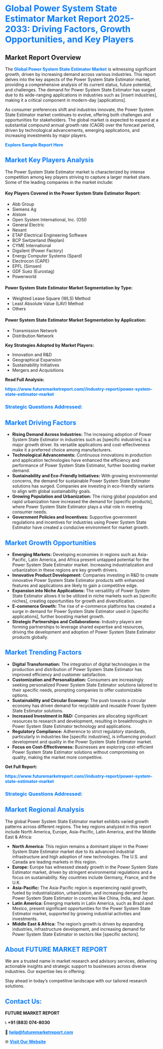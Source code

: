 <h1 style="color: #007BFF;">Global Power System State Estimator Market Report 2025-2033: Driving Factors, Growth Opportunities, and Key Players</h1>

<section id="overview">
<h2>Market Report Overview</h2>
<p>The <a href="https://www.futuremarketreport.com//industry-report/power-system-state-estimator-market" style="color: #007BFF; text-decoration: none;"><strong>Global Power System State Estimator Market</strong></a> is witnessing significant growth, driven by increasing demand across various industries. This report delves into the key aspects of the Power System State Estimator market, providing a comprehensive analysis of its current status, future potential, and challenges. The demand for Power System State Estimator has surged due to its wide-ranging applications in industries such as [insert industries], making it a critical component in modern-day [applications].</p>
<p>As consumer preferences shift and industries innovate, the Power System State Estimator market continues to evolve, offering both challenges and opportunities for stakeholders. The global market is expected to expand at a substantial compound annual growth rate (CAGR) over the forecast period, driven by technological advancements, emerging applications, and increasing investments by major players.</p>
</section>

<section id="overview">
<p><a href="https://www.futuremarketreport.com//request-sample/reportId=54050" style="color: #007BFF; text-decoration: none;"><strong>Explore Sample Report Here</strong></a></p>
</section>

<section id="key-players">
<h2 style="color: #007BFF;">Market Key Players Analysis</h2>
<p>The Power System State Estimator market is characterized by intense competition among key players striving to capture a larger market share. Some of the leading companies in the market include:</p>
<h4>Key Players Covered in the Power System State Estimator Report:</h4>
<ul><li>Abb Group</li><li>Siemens Ag</li><li>Alstom</li><li>Open System International, Inc. (OSI)</li><li>General Electric</li><li>Nexant</li><li>ETAP Electrical Engineering Software</li><li>BCP Switzerland (Neplan)</li><li>CYME International</li><li>Digsilent (Power Factory)</li><li>Energy Computer Systems (Spard)</li><li>Electrocon (CAPE)</li><li>EPFL (Simsen)</li><li>GDF Suez (Eurostag)</li><li>Powerworld</li></ul>
<h4>Power System State Estimator Market Segmentation by Type:</h4>
<ul><li>Weighted Lease Square (WLS) Method</li><li>Least Absolute Value (LAV) Method</li><li>Others</li></ul>

<h4>Power System State Estimator Market Segmentation by Application:</h4>
<ul><li>Transmission Network</li><li>Distribution Network</li></ul>
<p><strong>Key Strategies Adopted by Market Players:</strong></p>
<ul>
<li>Innovation and R&D</li>
<li>Geographical Expansion</li>
<li>Sustainability Initiatives</li>
<li>Mergers and Acquisitions</li>
</ul>
</section>

<section>
<p><strong>Read Full Analysis: </strong></p><a href="https://www.futuremarketreport.com//industry-report/power-system-state-estimator-market" style="color: #007BFF; text-decoration: none;"><strong>https://www.futuremarketreport.com//industry-report/power-system-state-estimator-market</strong></a>
<h3 style="color: #007BFF;">Strategic Questions Addressed:</h3>
</section>

<section id="driving-factors">
<h2 style="color: #007BFF;">Market Driving Factors</h2>
<ul>
<li><strong>Rising Demand Across Industries:</strong> The increasing adoption of Power System State Estimator in industries such as [specific industries] is a major growth driver. Its versatile applications and cost-effectiveness make it a preferred choice among manufacturers.</li>
<li><strong>Technological Advancements:</strong> Continuous innovations in production and application technologies have enhanced the efficiency and performance of Power System State Estimator, further boosting market demand.</li>
<li><strong>Sustainability and Eco-Friendly Initiatives:</strong> With growing environmental concerns, the demand for sustainable Power System State Estimator solutions has surged. Companies are investing in eco-friendly variants to align with global sustainability goals.</li>
<li><strong>Growing Population and Urbanization:</strong> The rising global population and rapid urbanization have increased the demand for [specific products], where Power System State Estimator plays a vital role in meeting consumer needs.</li>
<li><strong>Government Policies and Incentives:</strong> Supportive government regulations and incentives for industries using Power System State Estimator have created a conducive environment for market growth.</li>
</ul>
</section>

<section id="growth-opportunities">
<h2 style="color: #007BFF;">Market Growth Opportunities</h2>
<ul>
<li><strong>Emerging Markets:</strong> Developing economies in regions such as Asia-Pacific, Latin America, and Africa present untapped potential for the Power System State Estimator market. Increasing industrialization and urbanization in these regions are key growth drivers.</li>
<li><strong>Innovative Product Development:</strong> Companies investing in R&D to create innovative Power System State Estimator products with enhanced features and applications are likely to gain a competitive edge.</li>
<li><strong>Expansion into Niche Applications:</strong> The versatility of Power System State Estimator allows it to be utilized in niche markets such as [specific niches], creating opportunities for growth and diversification.</li>
<li><strong>E-commerce Growth:</strong> The rise of e-commerce platforms has created a surge in demand for Power System State Estimator used in [specific applications], further boosting market growth.</li>
<li><strong>Strategic Partnerships and Collaborations:</strong> Industry players are forming partnerships to leverage shared expertise and resources, driving the development and adoption of Power System State Estimator products globally.</li>
</ul>
</section>

<section id="trending-factors">
<h2 style="color: #007BFF;">Market Trending Factors</h2>
<ul>
<li><strong>Digital Transformation:</strong> The integration of digital technologies in the production and distribution of Power System State Estimator has improved efficiency and customer satisfaction.</li>
<li><strong>Customization and Personalization:</strong> Consumers are increasingly seeking personalized Power System State Estimator solutions tailored to their specific needs, prompting companies to offer customizable options.</li>
<li><strong>Sustainability and Circular Economy:</strong> The push towards a circular economy has driven demand for recyclable and reusable Power System State Estimator solutions.</li>
<li><strong>Increased Investment in R&D:</strong> Companies are allocating significant resources to research and development, resulting in breakthroughs in Power System State Estimator technology and applications.</li>
<li><strong>Regulatory Compliance:</strong> Adherence to strict regulatory standards, particularly in industries like [specific industries], is influencing product development and quality in the Power System State Estimator market.</li>
<li><strong>Focus on Cost-Effectiveness:</strong> Businesses are exploring cost-efficient Power System State Estimator solutions without compromising on quality, making the market more competitive.</li>
</ul>
</section>

<section>
<p><strong>Get Full Report: </strong></p><a href="https://www.futuremarketreport.com//industry-report/power-system-state-estimator-market" style="color: #007BFF; text-decoration: none;"><strong>https://www.futuremarketreport.com//industry-report/power-system-state-estimator-market</strong></a>
<h3 style="color: #007BFF;">Strategic Questions Addressed:</h3>
</section>


<section id="regional-analysis">
<h2 style="color: #007BFF;">Market Regional Analysis</h2>
<p>The global Power System State Estimator market exhibits varied growth patterns across different regions. The key regions analyzed in this report include North America, Europe, Asia-Pacific, Latin America, and the Middle East & Africa:</p>
<ul>
<li><strong>North America:</strong> This region remains a dominant player in the Power System State Estimator market due to its advanced industrial infrastructure and high adoption of new technologies. The U.S. and Canada are leading markets in this region.</li>
<li><strong>Europe:</strong> Europe has witnessed steady growth in the Power System State Estimator market, driven by stringent environmental regulations and a focus on sustainability. Key countries include Germany, France, and the U.K.</li>
<li><strong>Asia-Pacific:</strong> The Asia-Pacific region is experiencing rapid growth, fueled by industrialization, urbanization, and increasing demand for Power System State Estimator in countries like China, India, and Japan.</li>
<li><strong>Latin America:</strong> Emerging markets in Latin America, such as Brazil and Mexico, present significant opportunities for the Power System State Estimator market, supported by growing industrial activities and investments.</li>
<li><strong>Middle East & Africa:</strong> The region’s growth is driven by expanding industries, infrastructure development, and increasing demand for Power System State Estimator in sectors like [specific sectors].</li>
</ul>
</section>

<footer>
<h2 style="color: #007BFF;">About FUTURE MARKET REPORT</h2>
<p>We are a trusted name in market research and advisory services, delivering actionable insights and strategic support to businesses across diverse industries. Our expertise lies in offering:</p>

<p>Stay ahead in today’s competitive landscape with our tailored research solutions.</p>

<h2 style="color: #007BFF;">Contact Us:</h2>
<p><strong>FUTURE MARKET REPORT</strong></p>
<p>📞 <strong>+91 (883) 074-8030</strong></p>
<p>📧 <strong><a href="mailto:help@futuremarketreport.com" style="color: #007BFF;">help@futuremarketreport.com</a></strong></p>
<p>🌐 <strong><a href="https://www.futuremarketreport.com/" style="color: #007BFF;">Visit Our Website</a></strong></p>
</footer>